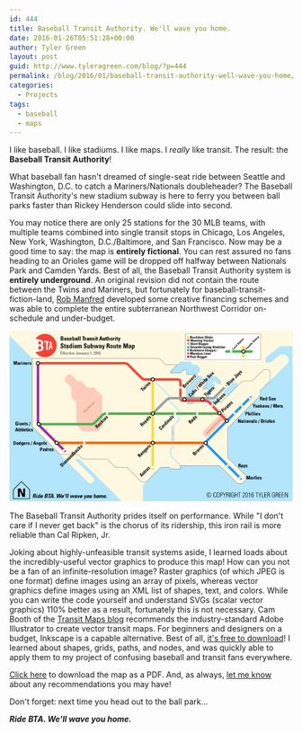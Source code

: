 ```yaml
---
id: 444
title: Baseball Transit Authority. We'll wave you home.
date: 2016-01-26T05:51:28+00:00
author: Tyler Green
layout: post
guid: http://www.tyleragreen.com/blog/?p=444
permalink: /blog/2016/01/baseball-transit-authority-well-wave-you-home/
categories:
  - Projects
tags:
  - baseball
  - maps
---
```

I like baseball. I like stadiums. I like maps. I _really_ like transit. The result: the **Baseball Transit Authority**!

What baseball fan hasn't dreamed of single-seat ride between Seattle and Washington, D.C. to catch a Mariners/Nationals doubleheader? The Baseball Transit Authority's new stadium subway is here to ferry you between ball parks faster than Rickey Henderson could slide into second.

You may notice there are only 25 stations for the 30 MLB teams, with multiple teams combined into single transit stops in Chicago, Los Angeles, New York, Washington, D.C./Baltimore, and San Francisco. Now may be a good time to say: the map is **entirely fictional**. You can rest assured no fans heading to an Orioles game will be dropped off halfway between Nationals Park and Camden Yards. Best of all, the Baseball Transit Authority system is **entirely underground**. An original revision did not contain the route between the Twins and Mariners, but fortunately for baseball-transit-fiction-land, <a href="http://mlb.mlb.com/mlb/history/mlb_history_people.jsp?story=com_bio_10" target="_blank">Rob Manfred</a> developed some creative financing schemes and was able to complete the entire subterranean Northwest Corridor on-schedule and under-budget.

<div style="text-align:center"><img src="/assets/img/2016-01-26/bta_map.png" alt="Baseball Transit Authority Subway Map"></div>

The Baseball Transit Authority prides itself on performance. While "I don't care if I never get back" is the chorus of its ridership, this iron rail is more reliable than Cal Ripken, Jr.

Joking about highly-unfeasible transit systems aside, I learned loads about the incredibly-useful vector graphics to produce this map! How can you not be a fan of an infinite-resolution image? Raster graphics (of which JPEG is one format) define images using an array of pixels, whereas vector graphics define images using an XML list of shapes, text, and colors. While you can write the code yourself and understand SVGs (scalar vector graphics) 110% better as a result, fortunately this is not necessary. Cam Booth of the <a href="http://transitmaps.tumblr.com/" target="_blank">Transit Maps blog</a> recommends the industry-standard Adobe Illustrator to create vector transit maps. For beginners and designers on a budget, Inkscape is a capable alternative. Best of all, <a href="https://inkscape.org/en/download/" target="_blank">it's free to download</a>! I learned about shapes, grids, paths, and nodes, and was quickly able to apply them to my project of confusing baseball and transit fans everywhere.

[Click here](/assets/img/2016-01-26/bta_map.pdf) to download the map as a PDF. And, as always, [let me know](http://tyleragreen.com/contact) about any recommendations you may have!

Don't forget: next time you head out to the ball park&#8230;

**_Ride BTA. We'll wave you home._**
